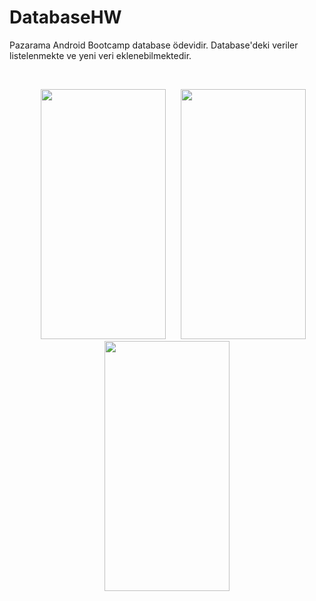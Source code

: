 # DatabaseHW
Pazarama Android Bootcamp database ödevidir. Database'deki veriler listelenmekte ve yeni veri eklenebilmektedir.

&nbsp;

<p align="center" >

<img src="" width="200" height="400" hspace="20" >

<img src="" width="200" height="400" >

<img src="" width="200" height="400" hspace="20">

</p>



